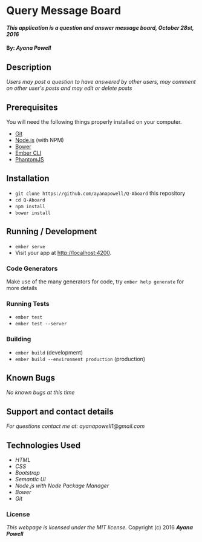 # Query Message Board


#### _This application is a question and answer message board, October 28st, 2016_

#### By: _**Ayana Powell**_

## Description

_Users may post a question to have answered by other users, may comment on other user's posts and may edit or delete posts_

## Prerequisites

You will need the following things properly installed on your computer.

* [Git](http://git-scm.com/)
* [Node.js](http://nodejs.org/) (with NPM)
* [Bower](http://bower.io/)
* [Ember CLI](http://ember-cli.com/)
* [PhantomJS](http://phantomjs.org/)

## Installation

* `git clone https://github.com/ayanapowell/Q-Aboard` this repository
* `cd Q-Aboard`
* `npm install`
* `bower install`

## Running / Development

* `ember serve`
* Visit your app at [http://localhost:4200](http://localhost:4200).

### Code Generators

Make use of the many generators for code, try `ember help generate` for more details

### Running Tests

* `ember test`
* `ember test --server`

### Building

* `ember build` (development)
* `ember build --environment production` (production)

## Known Bugs

_No known bugs at this time_

## Support and contact details

_For questions contact me at: ayanapowell1@gmail.com_

## Technologies Used

* _HTML_
* _CSS_
* _Bootstrap_
* _Semantic UI_
* _Node.js with Node Package Manager_
* _Bower_
* _Git_


### License

*This webpage is licensed under the MIT license.*
Copyright (c) 2016 **_Ayana Powell_**

